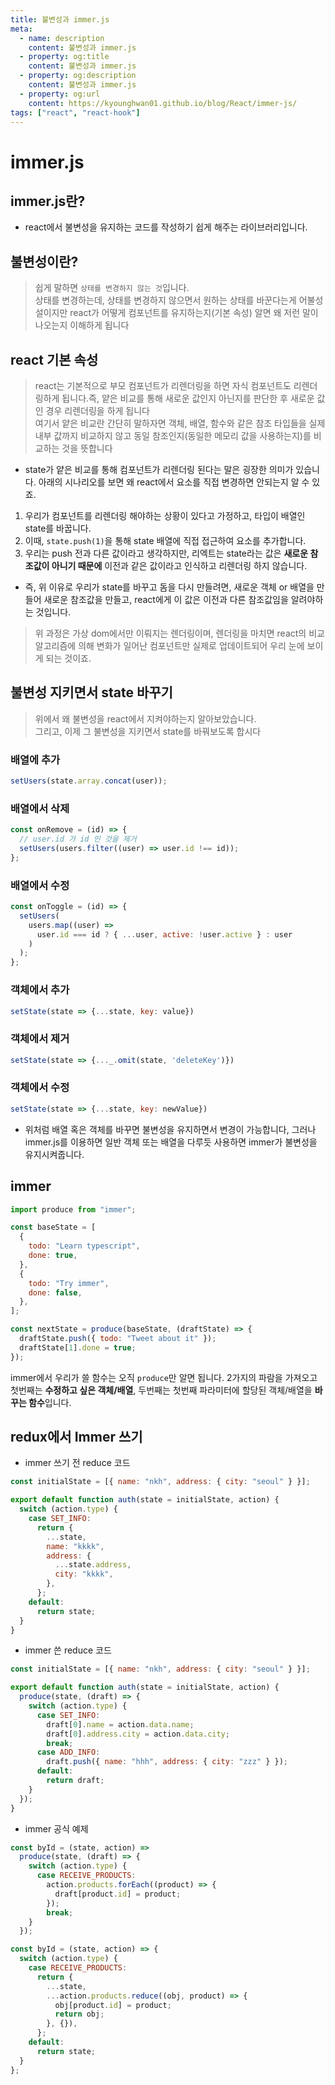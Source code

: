 ```yaml
---
title: 불변성과 immer.js
meta:
  - name: description
    content: 불변성과 immer.js
  - property: og:title
    content: 불변성과 immer.js
  - property: og:description
    content: 불변성과 immer.js
  - property: og:url
    content: https://kyounghwan01.github.io/blog/React/immer-js/
tags: ["react", "react-hook"]
---
```


# immer.js

## immer.js란?

- react에서 불변성을 유지하는 코드를 작성하기 쉽게 해주는 라이브러리입니다.

## 불변성이란?

> 쉽게 말하면 `상태를 변경하지 않는 것`입니다.<br>
> 상태를 변경하는데, 상태를 변경하지 않으면서 원하는 상태를 바꾼다는게 어불성설이지만 react가 어떻게 컴포넌트를 유지하는지(기본 속성) 알면 왜 저런 말이 나오는지 이해하게 됩니다

## react 기본 속성

> react는 기본적으로 부모 컴포넌트가 리렌더링을 하면 자식 컴포넌트도 리렌더링하게 됩니다.즉, 얕은 비교를 통해 새로운 값인지 아닌지를 판단한 후 새로운 값인 경우 리렌더링을 하게 됩니다 <br>
> 여기서 얕은 비교란 간단히 말하자면 객체, 배열, 함수와 같은 참조 타입들을 실제 내부 값까지 비교하지 않고 동일 참조인지(동일한 메모리 값을 사용하는지)를 비교하는 것을 뜻합니다<br>

- state가 얕은 비교를 통해 컴포넌트가 리렌더링 된다는 말은 굉장한 의미가 있습니다. 아래의 시나리오를 보면 왜 react에서 요소를 직접 변경하면 안되는지 알 수 있죠.

1. 우리가 컴포넌트를 리렌더링 해야하는 상황이 있다고 가정하고, 타입이 배열인 state를 바꿉니다.
2. 이때, `state.push(1)`을 통해 state 배열에 직접 접근하여 요소를 추가합니다.
3. 우리는 push 전과 다른 값이라고 생각하지만, 리엑트는 state라는 값은 **새로운 참조값이 아니기 때문에** 이전과 같은 값이라고 인식하고 리렌더링 하지 않습니다.

- 즉, 위 이유로 우리가 state를 바꾸고 돔을 다시 만들려면, 새로운 객체 or 배열을 만들어 새로운 참조값을 만들고, react에게 이 값은 이전과 다른 참조값임을 알려야하는 것입니다.

> 위 과정은 가상 dom에서만 이뤄지는 렌더링이며, 렌더링을 마치면 react의 비교 알고리즘에 의해 변화가 일어난 컴포넌트만 실제로 업데이트되어 우리 눈에 보이게 되는 것이죠.<br>

## 불변성 지키면서 state 바꾸기

> 위에서 왜 불변성을 react에서 지켜야하는지 알아보았습니다. <br>
> 그리고, 이제 그 불변성을 지키면서 state를 바꿔보도록 합시다

### 배열에 추가

```jsx
setUsers(state.array.concat(user));
```

### 배열에서 삭제

```jsx
const onRemove = (id) => {
  // user.id 가 id 인 것을 제거
  setUsers(users.filter((user) => user.id !== id));
};
```

### 배열에서 수정

```jsx
const onToggle = (id) => {
  setUsers(
    users.map((user) =>
      user.id === id ? { ...user, active: !user.active } : user
    )
  );
};
```

### 객체에서 추가

```jsx
setState(state => {...state, key: value})
```

### 객체에서 제거

```jsx
setState(state => {..._.omit(state, 'deleteKey')})
```

### 객체에서 수정

```jsx
setState(state => {...state, key: newValue})
```

- 위처럼 배열 혹은 객체를 바꾸면 불변성을 유지하면서 변경이 가능합니다, 그러나 immer.js를 이용하면 일반 객체 또는 배열을 다루듯 사용하면 immer가 불변성을 유지시켜줍니다.

## immer

```jsx
import produce from "immer";

const baseState = [
  {
    todo: "Learn typescript",
    done: true,
  },
  {
    todo: "Try immer",
    done: false,
  },
];

const nextState = produce(baseState, (draftState) => {
  draftState.push({ todo: "Tweet about it" });
  draftState[1].done = true;
});
```

immer에서 우리가 쓸 함수는 오직 `produce`만 알면 됩니다. 2가지의 파람을 가져오고 첫번째는 **수정하고 싶은 객체/배열**, 두번째는 첫번째 파라미터에 할당된 객체/배열을 **바꾸는 함수**입니다.<br>

## redux에서 Immer 쓰기

- immer 쓰기 전 reduce 코드

```js
const initialState = [{ name: "nkh", address: { city: "seoul" } }];

export default function auth(state = initialState, action) {
  switch (action.type) {
    case SET_INFO:
      return {
        ...state,
        name: "kkkk",
        address: {
          ...state.address,
          city: "kkkk",
        },
      };
    default:
      return state;
  }
}
```

- immer 쓴 reduce 코드

```js
const initialState = [{ name: "nkh", address: { city: "seoul" } }];

export default function auth(state = initialState, action) {
  produce(state, (draft) => {
    switch (action.type) {
      case SET_INFO:
        draft[0].name = action.data.name;
        draft[0].address.city = action.data.city;
        break;
      case ADD_INFO:
        draft.push({ name: "hhh", address: { city: "zzz" } });
      default:
        return draft;
    }
  });
}
```

- immer 공식 예제

```js
const byId = (state, action) =>
  produce(state, (draft) => {
    switch (action.type) {
      case RECEIVE_PRODUCTS:
        action.products.forEach((product) => {
          draft[product.id] = product;
        });
        break;
    }
  });

const byId = (state, action) => {
  switch (action.type) {
    case RECEIVE_PRODUCTS:
      return {
        ...state,
        ...action.products.reduce((obj, product) => {
          obj[product.id] = product;
          return obj;
        }, {}),
      };
    default:
      return state;
  }
};
```
